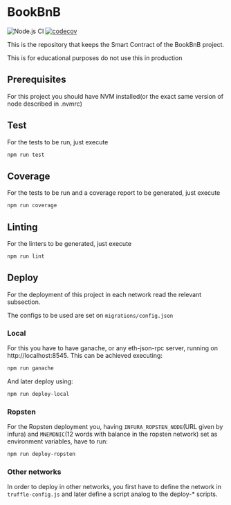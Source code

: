 # BookBnB

![Node.js CI](https://github.com/gonzalpetraglia/bookbnb/workflows/Node.js%20CI/badge.svg?branch=master)
[![codecov](https://codecov.io/gh/gonzalpetraglia/bookbnb/branch/master/graph/badge.svg?token=7QVEDDONY7)](undefined)

This is the repository that keeps the Smart Contract of the BookBnB project.

This is for educational purposes do not use this in production

## Prerequisites

For this project you should have NVM installed(or the exact same version of node described in .nvmrc)

## Test

For the tests to be run, just execute

```sh
npm run test
```

## Coverage

For the tests to be run and a coverage report to be generated, just execute

```sh
npm run coverage
```

## Linting

For the linters to be generated, just execute

```sh
npm run lint
```

## Deploy

For the deployment of this project in each network read the relevant subsection.

The configs to be used are set on `migrations/config.json`

### Local

For this you have to have ganache, or any eth-json-rpc server, running on http://localhost:8545. This can be achieved executing:

```sh
npm run ganache
```

And later deploy using:

```sh
npm run deploy-local
```

### Ropsten

For the Ropsten deployment you, having `INFURA_ROPSTEN_NODE`(URL given by infura) and `MNEMONIC`(12 words with balance in the ropsten network) set as environment variables, have to run:

```sh
npm run deploy-ropsten
```

### Other networks

In order to deploy in other networks, you first have to define the network in `truffle-config.js` and later define a script analog to the deploy-\* scripts.
